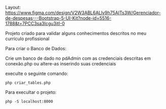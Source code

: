 Layout: https://www.figma.com/design/V2W3ABL6ALlv9h75AITs3W/Gerenciador-de-despesas---Bootstrap-5-UI-Kit?node-id=5516-1788&t=7PCC3sa3Icgu3itI-0

Projeto criado para validar alguns conhecimentos descritos no meu currículo profissional


Para criar o Banco de Dados:

Crie um banco de dado no pdAdmin com as credenciais descritas em conexão.php ou altere-as inserindo suas credenciais

execulte o seguinte comando:

```
php criar_tables.php

```

Para execultar o projeto:

```
php -S localhost:8000

```

